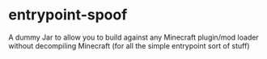# entrypoint-spoof
A dummy Jar to allow you to build against any Minecraft plugin/mod loader without decompiling Minecraft (for all the simple entrypoint sort of stuff)
